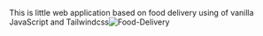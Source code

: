 This is little web application based on food delivery using of vanilla JavaScript and Tailwindcss![Food-Delivery](https://user-images.githubusercontent.com/44721685/182145262-3f6465f6-d901-4c6a-93f1-0cc9429bfbf6.png)
